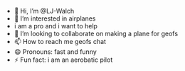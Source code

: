 - 👋 Hi, I’m @LJ-Walch
- 👀 I’m interested in airplanes
-   i am a pro and i want to help
- 💞️ I’m looking to collaborate on making a plane for geofs
- 📫 How to reach me geofs chat
- 😄 Pronouns: fast and funny
- ⚡ Fun fact: i am an aerobatic pilot

<!---
LJ-Walch/LJ-Walch is a ✨ special ✨ repository because its `README.md` (this file) appears on your GitHub profile.
You can click the Preview link to take a look at your changes.
--->
